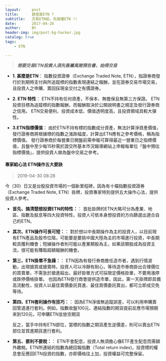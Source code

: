 ```yaml
---
layout:     post
title:      甚麼是ETN ?
subtitle:   交易ETN前，先搞懂ETN !!
date:       2017-04-28
author:     BY
header-img: img/post-bg-hacker.jpg
catalog: true
tags:
    - ETN

---
```


> ***想要交易ETN投資人須先簽屬風險預告書，始得交易***

 - **1. 甚麼是ETN**：
 	指數投資證券（Exchange Traded Note, ETN），指證券商發行於到期時支付與所追蹤標的指數表現連結之報酬，並在證券交易市場交易，且投資人之申購、賣回採現金交付之有價證券。
 
 - **2. ETN 特性**：
 	 ETN不持有任何資產，不保本、無擔保且無第三方保證。
         ETN投資目標為追蹤標的指數報酬，而報酬取決於公開說明書之規定及發行證券商之信用。
         ETN交易便利、投資成本低、價值透明度高，且投資領域具較大彈性。
  
 - **3.ETN指標價值**：
 	由於ETN不持有標的指數成分資產，無法計算淨資產價值，發行證券商將根據標的指數之漲跌幅度，計算出ETN應有之參考價格，稱為指標價值。
	發行證券商於每營業日開盤前需申報可算得最近一營業日之指標價值，且盤中至少每15秒需於證交所基本市況報導網站上申報每單位「盤中預估指標價值」，提供投資人做為盤中交易之參考。
   

#### 專家給心法 ETN操作五大要訣

>2019-04-30 08:28
 
 今（30）日又是台股投資市場的一個新里程碑，因為有十檔指數投資證券（Exchange Traded Note, ETN）掛牌，投資專家特別提供五大操作心法，提供投資人參考。
 
 - **首先、搞清楚想投資ETN的特性：**：
 	首批掛牌的ETN大略可分為產業、地區、指數及股息等四大投資特性，投資人可依本身想投資的方向篩選出適合自己的ETN。

- **其次、ETN操作可長可短：**：
	對於想以中長期操作為主的投資人，以目前現有ETN產品及股市位階，可能要是要挑中國大陸為主的市場進行投資，中長期較具獲利機會；短線操作者則可能以產業類股為主，如果該類股成為投資主流，很可能有賺取超額報酬的機會。
	
 - **第三、ETN掛單不急躁：**：
	ETN因為有發行券商擔任造市者，遇到行情波動，出現搶買或搶賣時，投資人可以冷靜有耐心，等待造市券商掛出合理價位的買賣單，不需急於搶進殺出，最好掛單方式可採限定價格掛單，不要用漲停或跌停價格掛單。
		也因為ETN發行商會提供造市單，因此，第一天掛牌即具備高流動性，投資人以最佳賣價委託買進、最佳買價委託賣出，都可立即成交免等待。
	
 - **第四、ETN套利操作有技巧：**：
	因為ETN淨值無追蹤誤差，可以利用申購賣回管道進行套利。例如，指數收盤100元、連結指數的期貨提前反應市場預期來到120元，可申購ETN並放空期貨
	
	反之，當手中持有ETN部位，當標的指數之期貨產生逆價差，則可以賣出ETN部位並買進期貨進行套利。
	
 - **第五、要利不要稅：**：
	ETN不會配息，投資人無須擔心像ETF產生配息而需額外繳稅。ETN所連結的指數為總回報指數（Total return index)，投資標的權息會反應回ETN投資的指數，亦即價格往上加，投資權益可完整保留。
	
